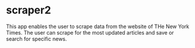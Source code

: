 # scraper2

This app enables the user to scrape data from the website of THe New York Times. The user can scrape for the most updated articles and save or search for specific news. 
